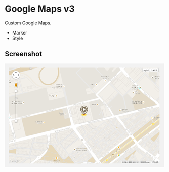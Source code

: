 Google Maps v3
===========

Custom Google Maps.

* Marker
* Style

## Screenshot

![screenshot](./images/screenshot0.png)
